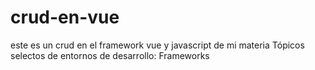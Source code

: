 # crud-en-vue
este es un crud en  el framework vue y javascript de mi materia Tópicos selectos de entornos de desarrollo: Frameworks
